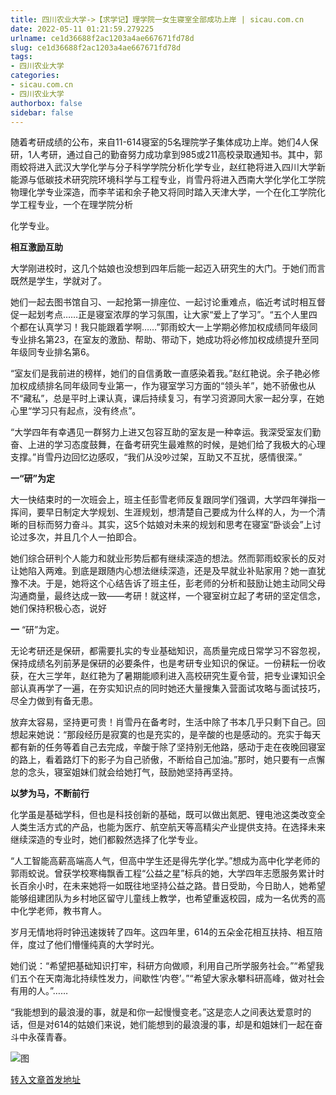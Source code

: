 ```yaml
---
title: 四川农业大学->【求学记】理学院一女生寝室全部成功上岸 | sicau.com.cn
date: 2022-05-11 01:21:59.279225
urlname: ce1d36688f2ac1203a4ae667671fd78d
slug: ce1d36688f2ac1203a4ae667671fd78d
tags: 
- 四川农业大学
categories:
- sicau.com.cn
- 四川农业大学
authorbox: false
sidebar: false
---
```

随着考研成绩的公布，来自11-614寝室的5名理院学子集体成功上岸。她们4人保研，1人考研，通过自己的勤奋努力成功拿到985或211高校录取通知书。其中，郭雨蛟将进入武汉大学化学与分子科学学院分析化学专业，赵红艳将进入四川大学新能源与低碳技术研究院环境科学与工程专业，肖雪丹将进入西南大学化学化工学院物理化学专业深造，而李芊诺和余子艳又将同时踏入天津大学，一个在化工学院化学工程专业，一个在理学院分析
<!--more-->
化学专业。

**相互激励互助**

大学刚进校时，这几个姑娘也没想到四年后能一起迈入研究生的大门。于她们而言既然是学生，学就对了。

她们一起去图书馆自习、一起抢第一排座位、一起讨论重难点，临近考试时相互督促一起划考点……正是寝室浓厚的学习氛围，让大家“爱上了学习”。“五个人里四个都在认真学习！我只能跟着学啊……”郭雨蛟大一上学期必修加权成绩同年级同专业排名第23，在室友的激励、帮助、带动下，她成功将必修加权成绩提升至同年级同专业排名第6。

“室友们是我前进的榜样，她们的自信勇敢一直感染着我。”赵红艳说。余子艳必修加权成绩排名同年级同专业第一，作为寝室学习方面的“领头羊”，她不骄傲也从不“藏私”，总是平时上课认真，课后持续复习，有学习资源同大家一起分享，在她心里“学习只有起点，没有终点”。

“大学四年有幸遇见一群努力上进又包容互助的室友是一种幸运。我深受室友们勤奋、上进的学习态度鼓舞，在备考研究生最难熬的时候，是她们给了我极大的心理支撑。”肖雪丹边回忆边感叹，“我们从没吵过架，互助又不互扰，感情很深。”

**一“研”为定**

大一快结束时的一次班会上，班主任彭雪老师反复跟同学们强调，大学四年弹指一挥间，要早日制定大学规划、生涯规划，想清楚自己要成为什么样的人，为一个清晰的目标而努力奋斗。其实，这5个姑娘对未来的规划和思考在寝室“卧谈会”上讨论过多次，并且几个人一拍即合。

她们综合研判个人能力和就业形势后都有继续深造的想法。然而郭雨蛟家长的反对让她陷入两难。到底是跟随内心想法继续深造，还是及早就业补贴家用？她一直犹豫不决。于是，她将这个心结告诉了班主任，彭老师的分析和鼓励让她主动同父母沟通商量，最终达成一致——考研！就这样，一个寝室树立起了考研的坚定信念，她们保持积极心态，说好

**一** “研”为定。

无论考研还是保研，都需要扎实的专业基础知识，高质量完成日常学习不容忽视，保持成绩名列前茅是保研的必要条件，也是考研专业知识的保证。一份耕耘一份收获，在大三学年，赵红艳为了暑期能顺利进入高校研究生夏令营，把专业课知识全部认真再学了一遍，在夯实知识点的同时她还大量搜集入营面试攻略与面试技巧，尽全力做到有备无患。

放弃太容易，坚持更可贵！肖雪丹在备考时，生活中除了书本几乎只剩下自己。回想起来她说：“那段经历是寂寞的也是充实的，是辛酸的也是感动的。充实于每天都有新的任务等着自己去完成，辛酸于除了坚持别无他路，感动于走在夜晚回寝室的路上，看着路灯下的影子为自己骄傲，不断给自己加油。”那时，她只要有一点懈怠的念头，寝室姐妹们就会给她打气，鼓励她坚持再坚持。

**以梦为马，不断前行**

化学虽是基础学科，但也是科技创新的基础，既可以做出氮肥、锂电池这类改变全人类生活方式的产品，也能为医疗、航空航天等高精尖产业提供支持。在选择未来继续深造的专业时，她们都毅然选择了化学专业。

“人工智能高薪高端高人气，但高中学生还是得先学化学。”想成为高中化学老师的郭雨蛟说。曾获学校寒梅飘香工程“公益之星”标兵的她，大学四年志愿服务累计时长百余小时，在未来她将一如既往地坚持公益之路。昔日受助，今日助人，她希望能够组建团队为乡村地区留守儿童线上教学，也希望重返校园，成为一名优秀的高中化学老师，教书育人。

岁月无情地将时钟迅速拨转了四年。这四年里，614的五朵金花相互扶持、相互陪伴，度过了他们懵懂纯真的大学时光。

她们说：“希望把基础知识打牢，科研方向做顺，利用自己所学服务社会。”“希望我们五个在天南海北持续性发力，间歇性‘内卷’。”“希望大家永攀科研高峰，做对社会有用的人。”……

“我能想到的最浪漫的事，就是和你一起慢慢变老。”这是恋人之间表达爱意时的话，但是对614的姑娘们来说，她们能想到的最浪漫的事，却是和姐妹们一起在奋斗中永葆青春。

![图](https://news.sicau.edu.cn/__local/7/AA/5A/86947F6A4B1B726F7AFDA886298_64F6AF60_1C0C8.jpg)

[转入文章首发地址](https://news.sicau.edu.cn/info/1078/67709.htm)